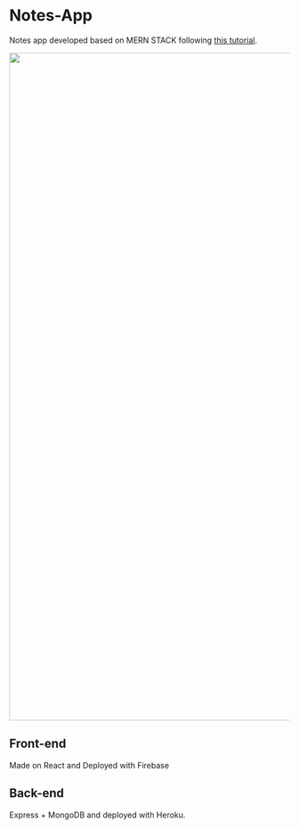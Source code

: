 # Notes-App
Notes app developed based on MERN STACK following [this tutorial](https://www.youtube.com/watch?v=wWb0r35yLCk&list=PLo5lAe9kQrwrGPjhhzejCt3JENYf5uDNf). 

<div align="center"><img src="https://i.ibb.co/86tdjWg/notes.png" width="1200px"></div>

## Front-end
Made on React and Deployed with Firebase

## Back-end

Express + MongoDB and deployed with Heroku.



